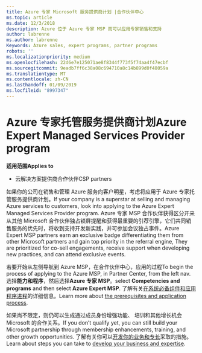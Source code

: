 ```yaml
---
title: Azure 专家 Microsoft 服务提供商计划 |合作伙伴中心
ms.topic: article
ms.date: 12/3/2018
description: Azure 位于 Azure 专家 MSP 而可以应用专家销售和支持
author: labrenne
ms.author: labrenne
Keywords: Azure sales, expert programs, partner programs
robots: ''
ms.localizationpriority: medium
ms.openlocfilehash: 22d6e7e125071ae8f8344f773f5f74aa4f47ecbf
ms.sourcegitcommit: 9eadb7ff6c38a08c694710a8c14b899d0f48059a
ms.translationtype: MT
ms.contentlocale: zh-CN
ms.lasthandoff: 01/09/2019
ms.locfileid: "8997347"
---
```

# <a name="azure-expert-managed-services-provider-program"></a><span data-ttu-id="db56e-103">Azure 专家托管服务提供商计划</span><span class="sxs-lookup"><span data-stu-id="db56e-103">Azure Expert Managed Services Provider program</span></span>

**<span data-ttu-id="db56e-104">适用范围</span><span class="sxs-lookup"><span data-stu-id="db56e-104">Applies to</span></span>**

- <span data-ttu-id="db56e-105">云解决方案提供商合作伙伴</span><span class="sxs-lookup"><span data-stu-id="db56e-105">CSP partners</span></span>

<span data-ttu-id="db56e-106">如果你的公司在销售和管理 Azure 服务向客户明星，考虑将应用于 Azure 专家托管服务提供商计划。</span><span class="sxs-lookup"><span data-stu-id="db56e-106">If your company is a superstar at selling and managing Azure services to customers, look into applying to the Azure Expert Managed Services Provider program.</span></span> <span data-ttu-id="db56e-107">Azure 专家 MSP 合作伙伴获得区分开来从其他 Microsoft 合作伙伴独占锁屏提醒和获得最重要的引荐引擎，它们共同销售服务的优先时，将收到支持开发新实践，并可参加会议独占事件。</span><span class="sxs-lookup"><span data-stu-id="db56e-107">Azure Expert MSP partners earn an exclusive badge differentiating them from other Microsoft partners and gain top priority in the referral engine, They are prioritized for co-sell engagements, receive support when developing new practices, and can attend exclusive events.</span></span>

<span data-ttu-id="db56e-108">若要开始从左侧导航到 Azure MSP，在合作伙伴中心，应用的过程</span><span class="sxs-lookup"><span data-stu-id="db56e-108">To begin the process of applying to the Azure MSP, in Partner Center, from the left nav.</span></span> <span data-ttu-id="db56e-109">选择**能力和程序**，然后选择**Azure 专家 MSP**。</span><span class="sxs-lookup"><span data-stu-id="db56e-109">select **Competencies and programs** and then select **Azure Expert MSP**.</span></span> <span data-ttu-id="db56e-110">了解有关[在系统必备组件和应用程序进程](https://partner.microsoft.com/membership/azure-expert-msp)的详细信息。</span><span class="sxs-lookup"><span data-stu-id="db56e-110">Learn more about [the prerequisites and application process](https://partner.microsoft.com/membership/azure-expert-msp).</span></span> 

<span data-ttu-id="db56e-111">如果尚不限定，则仍可以生成通过成员身份增强功能、 培训和其他增长机会 Microsoft 的合作关系。</span><span class="sxs-lookup"><span data-stu-id="db56e-111">If you don’t qualify yet, you can still build your Microsoft partnership through membership enhancements, training, and other growth opportunities.</span></span>
<span data-ttu-id="db56e-112">了解有关你可以[开发你的业务和专长](https://partner.microsoft.com/membership/azure-expert-msp)采取的措施。</span><span class="sxs-lookup"><span data-stu-id="db56e-112">Learn about steps you can take to [develop your business and expertise](https://partner.microsoft.com/membership/azure-expert-msp).</span></span>


